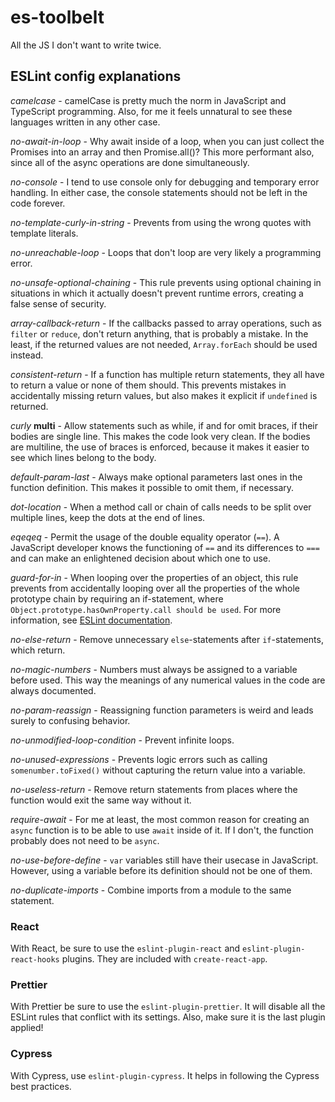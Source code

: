 # es-toolbelt

All the JS I don't want to write twice.

## ESLint config explanations

_camelcase_ - camelCase is pretty much the norm in JavaScript and TypeScript programming. Also, for
me it feels unnatural to see these languages written in any other case.

_no-await-in-loop_ - Why await inside of a loop, when you can just collect the Promises into an
array and then Promise.all()? This more performant also, since all of the async operations are done
simultaneously.

_no-console_ - I tend to use console only for debugging and temporary error handling. In either
case, the console statements should not be left in the code forever.

_no-template-curly-in-string_ - Prevents from using the wrong quotes with template literals.

_no-unreachable-loop_ - Loops that don't loop are very likely a programming error.

_no-unsafe-optional-chaining_ - This rule prevents using optional chaining in situations in which
it actually doesn't prevent runtime errors, creating a false sense of security.

_array-callback-return_ - If the callbacks passed to array operations, such as `filter` or
`reduce`, don't return anything, that is probably a mistake. In the least, if the returned values
are not needed, `Array.forEach` should be used instead.

_consistent-return_ - If a function has multiple return statements, they all have to return a value
or none of them should. This prevents mistakes in accidentally missing return values, but also
makes it explicit if `undefined` is returned.

_curly_ __multi__ - Allow statements such as while, if and for omit braces, if their bodies are
single line. This makes the code look very clean. If the bodies are multiline, the use of braces is
enforced, because it makes it easier to see which lines belong to the body.

_default-param-last_ - Always make optional parameters last ones in the function definition. This
makes it possible to omit them, if necessary.

_dot-location_ - When a method call or chain of calls needs to be split over multiple lines, keep
the dots at the end of lines.

_eqeqeq_ - Permit the usage of the double equality operator (`==`). A JavaScript developer knows
the functioning of `==` and its differences to `===` and can make an enlightened decision about
which one to use.

_guard-for-in_ - When looping over the properties of an object, this rule prevents from
accidentally looping over all the properties of the whole prototype chain by requiring an
if-statement, where `Object.prototype.hasOwnProperty.call should be used`. For more information,
see [ESLint documentation](https://eslint.org/docs/rules/guard-for-in).

_no-else-return_ - Remove unnecessary `else`-statements after `if`-statements, which return.

_no-magic-numbers_ - Numbers must always be assigned to a variable before used. This way the
meanings of any numerical values in the code are always documented.

_no-param-reassign_ - Reassigning function parameters is weird and leads surely to confusing
behavior.

_no-unmodified-loop-condition_ - Prevent infinite loops.

_no-unused-expressions_ - Prevents logic errors such as calling `somenumber.toFixed()` without
capturing the return value into a variable.

_no-useless-return_ - Remove return statements from places where the function would exit the same
way without it.

_require-await_ - For me at least, the most common reason for creating an `async` function is to be
able to use `await` inside of it. If I don't, the function probably does not need to be `async`.

_no-use-before-define_ - `var` variables still have their usecase in JavaScript. However, using a
variable before its definition should not be one of them.

_no-duplicate-imports_ - Combine imports from a module to the same statement.

### React

With React, be sure to use the `eslint-plugin-react` and `eslint-plugin-react-hooks` plugins. They
are included with `create-react-app`.

### Prettier

With Prettier be sure to use the `eslint-plugin-prettier`. It will disable all the ESLint rules
that conflict with its settings. Also, make sure it is the last plugin applied!

### Cypress

With Cypress, use `eslint-plugin-cypress`. It helps in following the Cypress best practices.
